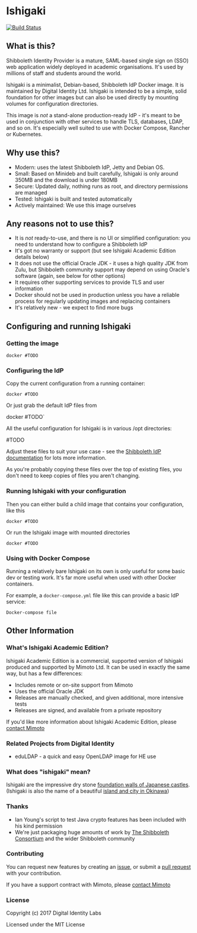 # Ishigaki

[![Build Status](https://travis-ci.org/Digital-Identity-Labs/ishigaki.svg?branch=master)](https://travis-ci.org/Digital-Identity-Labs/ishigaki)

## What is this?

Shibboleth Identity Provider is a mature, SAML-based single sign on (SSO) web application widely deployed in academic organisations. It's used by millions of staff and students around the world.

Ishigaki is a minimalist, Debian-based, Shibboleth IdP Docker image. It is maintained by Digital Identity Ltd. Ishigaki is intended to be a simple, solid foundation for other images but can also be used directly by mounting volumes for configuration directories.

This image is *not* a stand-alone production-ready IdP - it's meant to be used in conjunction with other services to handle TLS, databases, LDAP, and so on. It's especially well suited to use with Docker Compose, Rancher or Kubernetes. 

## Why use this?

* Modern: uses the latest Shibboleth IdP, Jetty and Debian OS.
* Small: Based on Minideb and built carefully, Ishigaki is only around 350MB and the download is under 180MB
* Secure: Updated daily, nothing runs as root, and directory permissions are managed
* Tested: Ishigaki is built and tested automatically
* Actively maintained: We use this image ourselves


## Any reasons not to use this?

* It is *not* ready-to-use, and there is no UI or simplified configuration: you need to understand how to configure a Shibboleth IdP
* It's got no warranty or support (but see Ishigaki Academic Edition details below)
* It does not use the official Oracle JDK - it uses a high quality JDK from Zulu, but Shibboleth community support may depend on using Oracle's software (again, see below for other options)
* It requires other supporting services to provide TLS and user information
* Docker should not be used in production unless you have a reliable process for regularly updating images and replacing containers
* It's relatively new - we expect to find more bugs 

## Configuring and running Ishigaki

### Getting the image

`docker #TODO `

### Configuring the IdP

Copy the current configuration from a running container:

`docker #TODO`

Or just grab the default IdP files from 

docker #TODO`

All the useful configuration for Ishigaki is in various /opt directories:

#TODO

Adjust these files to suit your use case - see the [Shibboleth IdP documentation](https://wiki.shibboleth.net/confluence/display/IDP30/Home) for lots more information.

As you're probably copying these files over the top of existing files, you don't need to keep copies of files you aren't changing.

### Running Ishigaki with your configuration

Then you can either build a child image that contains your configuration, like this

`docker #TODO`

Or run the Ishigaki image with mounted directories

`docker #TODO`

### Using with Docker Compose

Running a relatively bare Ishigaki on its own is only useful for some basic dev or testing work. It's far more useful when used with other Docker containers.

For example, a `docker-compose.yml` file like this can provide a basic IdP service:

`Docker-compose file`

## Other Information

### What's Ishigaki Academic Edition?

Ishigaki Academic Edition is a commercial, supported version of Ishigaki produced and supported by Mimoto Ltd. It can be used in exactly the same way, but has a few differences:

* Includes remote or on-site support from Mimoto
* Uses the official Oracle JDK
* Releases are manually checked, and given additional, more intensive tests
* Releases are signed, and available from a private repository

If you'd like more information about Ishigaki Academic Edition, please [contact Mimoto](http://mimoto.co.uk/contact/)

### Related Projects from Digital Identity

* eduLDAP - a quick and easy OpenLDAP image for HE use

### What does "ishigaki" mean?
Ishigaki are the impressive dry stone [foundation walls of Japanese castles](http://www.jcastle.info/resources/view/109-Stone-Walls).
(Ishigaki is also the name of a beautiful [island and city in Okinawa](https://en.wikipedia.org/wiki/Ishigaki_Island))

### Thanks
* Ian Young's script to test Java crypto features has been included with his kind permission
* We're just packaging huge amounts of work by [The Shibboleth Consortium](https://www.shibboleth.net/consortium/) and the wider Shibboleth community

### Contributing
You can request new features by creating an [issue](https://github.com/Digital-Identity-Labs/ishigaki/issues), or submit a [pull request](https://github.com/Digital-Identity-Labs/ishigaki/pulls) with your contribution.

If you have a support contract with Mimoto, please [contact Mimoto](http://mimoto.co.uk/contact/)

### License
Copyright (c) 2017 Digital Identity Labs

Licensed under the MIT License
